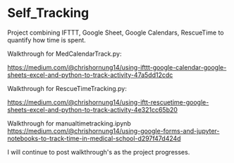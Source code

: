 # Self_Tracking
Project combining IFTTT, Google Sheet, Google Calendars, RescueTime to quantify how time is spent.

Walkthrough for MedCalendarTrack.py:

https://medium.com/@chrishornung14/using-ifttt-google-calendar-google-sheets-excel-and-python-to-track-activity-47a5dd12cdc

Walkthrough for RescueTimeTracking.py:

https://medium.com/@chrishornung14/using-iftt-rescuetime-google-sheets-excel-and-python-to-track-activity-4e321cc65b20

Walkthrough for manualtimetracking.ipynb
https://medium.com/@chrishornung14/using-google-forms-and-jupyter-notebooks-to-track-time-in-medical-school-d297f47d424d


I will continue to post walkthrough's as the project progresses.
